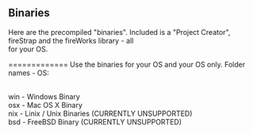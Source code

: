 ## Binaries ##
Here are the precompiled "binaries".  Included is a "Project Creator", fireStrap and the fireWorks library - all <br>
for your OS.

=============
Use the binaries for your OS and your OS only.  Folder names - OS:<br><br>

win - Windows Binary<br>
osx - Mac OS X Binary<br>
nix - Linix / Unix Binaries (CURRENTLY UNSUPPORTED)<br>
bsd - FreeBSD Binary (CURRENTLY UNSUPPORTED)
